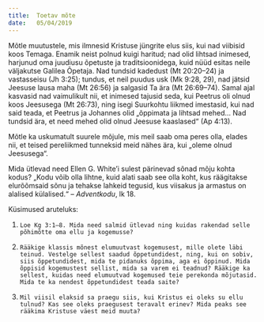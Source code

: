 ```yaml
---
title:  Toetav mõte
date:   05/04/2019
---
```


Mõtle muutustele, mis ilmnesid Kristuse jüngrite elus siis, kui nad viibisid koos Temaga. Enamik neist polnud kuigi haritud; nad olid lihtsad inimesed, harjunud oma juudiusu õpetuste ja traditsioonidega, kuid nüüd esitas neile väljakutse Galilea Õpetaja. Nad tundsid kadedust (Mt 20:20–24) ja vastasseisu (Jh 3:25); tundus, et neil puudus usk (Mk 9:28, 29), nad jätsid Jeesuse lausa maha (Mt 26:56) ja salgasid Ta ära (Mt 26:69–74). Samal ajal kasvasid nad vaimulikult nii, et inimesed tajusid seda, kui Peetrus oli olnud koos Jeesusega (Mt 26:73), ning isegi Suurkohtu liikmed imestasid, kui nad said teada, et Peetrus ja Johannes olid „õppimata ja lihtsad mehed… Nad tundsid ära, et need mehed olid olnud Jeesuse kaaslased“ (Ap 4:13).

Mõtle ka uskumatult suurele mõjule, mis meil saab oma peres olla, elades nii, et teised pereliikmed tunneksid meid nähes ära, kui „oleme olnud Jeesusega“.

Mida ütlevad need Ellen G. White’i sulest pärinevad sõnad mõju kohta kodus? „Kodu võib olla lihtne, kuid alati saab see olla koht, kus räägitakse elurõõmsaid sõnu ja tehakse lahkeid tegusid, kus viisakus ja armastus on alalised külalised.“ – _Adventkodu_, lk 18.

Küsimused aruteluks:
1. `Loe Kg 3:1–8. Mida need salmid ütlevad ning kuidas rakendad selle põhimõtte oma ellu ja kogemusse?`

2. `Rääkige klassis mõnest elumuutvast kogemusest, mille olete läbi teinud. Vestelge sellest saadud õppetundidest, ning, kui on sobiv, siis õppetundidest, mida te pidanuks õppima, aga ei õppinud. Mida õppisid kogemustest sellist, mida sa varem ei teadnud? Rääkige ka sellest, kuidas need elumuutvad kogemused teie perekonda mõjutasid. Mida te ka nendest õppetundidest teada saite?`

3. `Mil viisil elaksid sa praegu siis, kui Kristus ei oleks su ellu tulnud? Kas see oleks praegusest teravalt erinev? Mida peaks see rääkima Kristuse väest meid muuta?`
